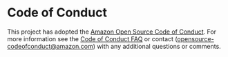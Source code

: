 <!---
Copyright Amazon.com, Inc. or its affiliates. All Rights Reserved.
SPDX-License-Identifier: Apache-2.0
--->
# Code of Conduct

This project has adopted the
[Amazon Open Source Code of Conduct](https://aws.github.io/code-of-conduct).
For more information see the
[Code of Conduct FAQ](https://aws.github.io/code-of-conduct-faq) or contact
([opensource-codeofconduct@amazon.com](mailto:opensource-codeofconduct@amazon.com)) with any
additional questions or comments.
